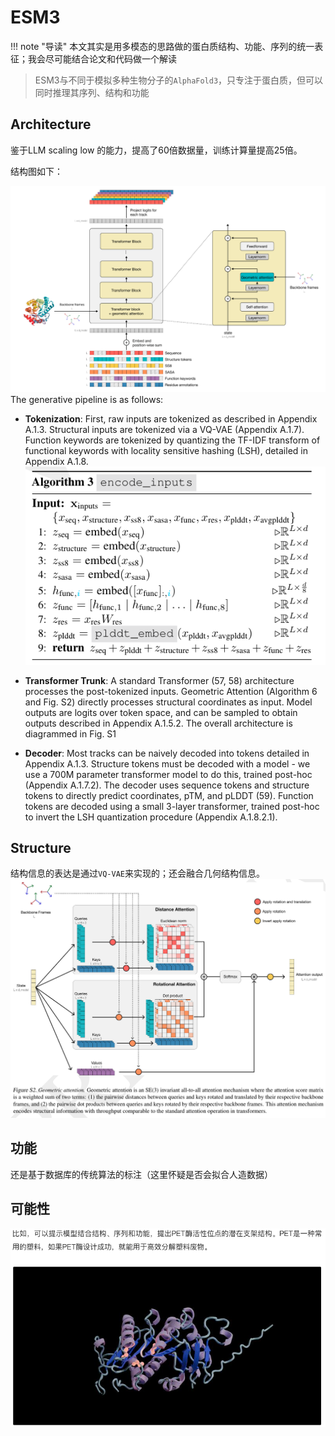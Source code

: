 # ESM3
<!-- prettier-ignore-start -->
!!! note "导读"
    本文其实是用多模态的思路做的蛋白质结构、功能、序列的统一表征；我会尽可能结合论文和代码做一个解读
<!-- prettier-ignore-end -->

> ESM3与不同于模拟多种生物分子的`AlphaFold3`，只专注于蛋白质，但可以同时推理其序列、结构和功能

## Architecture
鉴于LLM scaling low 的能力，提高了60倍数据量，训练计算量提高25倍。

结构图如下：

![20240701200437.png](graph/20240701200437.png)
The generative pipeline is as follows:

- **Tokenization**: First, raw inputs are tokenized as described in Appendix A.1.3. Structural inputs are tokenized via a VQ-VAE (Appendix A.1.7). Function keywords are tokenized by quantizing the TF-IDF transform of functional keywords with locality sensitive hashing (LSH), detailed in Appendix A.1.8.
![20240701200857.png](graph/20240701200857.png)


- **Transformer Trunk**: A standard Transformer (57, 58) architecture processes the post-tokenized inputs. Geometric Attention (Algorithm 6 and Fig. S2) directly processes structural coordinates as input. Model outputs are logits over token space, and can be sampled to obtain outputs described in Appendix A.1.5.2. The overall architecture is diagrammed in Fig. S1

- **Decoder**: Most tracks can be naively decoded into tokens detailed in Appendix A.1.3. Structure tokens must be decoded with a model - we use a 700M parameter transformer model to do this, trained post-hoc (Appendix A.1.7.2). The decoder uses sequence tokens and structure tokens to directly predict coordinates, pTM, and pLDDT (59). Function tokens are decoded using a small 3-layer transformer, trained post-hoc to invert the LSH quantization procedure (Appendix A.1.8.2.1).

## Structure
结构信息的表达是通过`VQ-VAE`来实现的；还会融合几何结构信息。
![20240701201159.png](graph/20240701201159.png)

## 功能
还是基于数据库的传统算法的标注（这里怀疑是否会拟合人造数据）

## 可能性
![20240702192005.png](graph/20240702192005.png)
